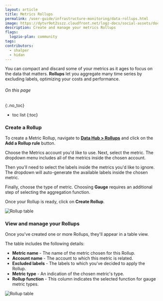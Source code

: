 ```yaml
---
layout: article
title: Metrics Rollups
permalink: /user-guide/infrastructure-monitoring/data-rollups.html
image: https://dytvr9ot2sszz.cloudfront.net/logz-docs/social-assets/docs-social.jpg
description: Create and manage your metrics Rollups
flags:
  logzio-plan: community
tags:
contributors:
  - shalper
  - hidan
---
```


You can compact and discard some of your metrics as it ages to focus on the data that matters. **Rollups** let you aggregate many time series by excluding labels, optimizing your costs and performance.

###### On this page
{:.no_toc}

* toc list
{:toc}

### Create a Rollup

To create a Metric Rollup, navigate to **[Data Hub > Rollups](https://app.logz.io/#/dashboard/tools/metrics-rollups)** and click on the **Add a Rollup rule** button.

Choose the Metrics account you'd like to use. Next, select the metric. The dropdown menu includes all of the metrics inside the chosen account.

Then you'll need to select the labels inside the metrics you'd like to ignore. The dropdown will auto-generate the available labels inside the chosen metric.

Finally, choose the type of metric. Choosing **Gauge** requires an additional step of selecting the aggregation function.

Once your Rollup is ready, click on **Create Rollup**.

![Rollup table](https://dytvr9ot2sszz.cloudfront.net/logz-docs/Infrastructure-monitoring/rollups/rollup-dialog.png)

### View and manage your Rollups

Once you've created one or more Rollups, they'll appear in a table view.

The table includes the following details:

* **Metric name** - The name of the metric chosen for this Rollup.
* **Account name** - The account to which this metric is related.
* **Excluded labels** - The labels to which you've decided to apply the Rollup.
* **Metric type** - An indication of the chosen metric's type.
* **Rollup function** - This column indicates the selected function for gauge metric types.


![Rollup table](https://dytvr9ot2sszz.cloudfront.net/logz-docs/Infrastructure-monitoring/rollups/rollup-table.png)